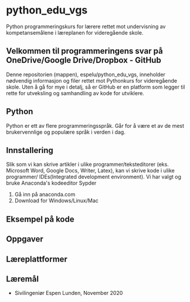# python_edu_vgs
Python programmeringskurs for lærere rettet mot undervisning av kompetansemålene i læreplanen for videregående skole.

## Velkommen til programmeringens svar på OneDrive/Google Drive/Dropbox - GitHub
Denne repositorien (mappen), espelu/python_edu_vgs, inneholder nødvendig informasjon og filer rettet mot Pythonkurs for videregående skole. Uten å gå for mye i detalj, så er GitHub er en platform som legger til rette for utveksling og samhandling av kode for utviklere. 

## Python
Python er ett av flere programmeringsspråk. Går for å være et av de mest brukervennlige og populære språk i verden i dag. 

## Innstallering


Slik som vi kan skrive artikler i ulike programmer/teksteditorer (eks. Microsoft Word, Google Docs, Writer, Latex), kan vi skrive kode i ulike programmer/ IDEs(Integrated development environment). Vi har valgt og bruke Anaconda's kodeeditor Sypder

1. Gå inn på anaconda.com
2. Download for Windows/Linux/Mac
## Eksempel på kode
## Oppgaver
## Læreplattformer
## Læremål

- Sivilingeniør Espen Lunden, November 2020
